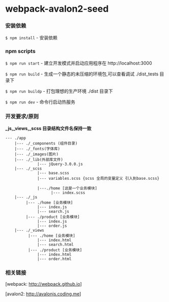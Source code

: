 # webpack-avalon2-seed #



### 安装依赖

`$ npm install` - 安装依赖

### npm scripts

`$ npm run start` - 建立开发模式并启动应用程序在 http://localhost:3000

`$ npm run build` - 生成一个静态的未压缩的环境包,可以查看调试 ./dist_tests 目录下

`$ npm run buildp` - 打包理想的生产环境 ./dist 目录下

`$ npm run dev` - 命令行启动热服务


### 开发要求/原则

**_js,_views,_scss 目录结构文件名保持一致**

```
--- ./app
    |--- ./_components (组件目录)
    |--- ./_fonts(字体库)
    |--- ./_images(图片)
    |--- ./_lib(外部库文件)
              |--- jQuery-3.0.0.js
    |--- ./_scss
              |--- base.scss
              |--- variables.scss {scss 全局的变量定义 引入到base.scss}

              |---./home [这是一个业务模块]
                    |--- index.scss
    |--- ./_js
         |--- ./home [业务模块]
              |--- index.js
              |--- search.js
         |--- ./product [业务模块]
              |--- index.js
              |--- order.js
    |--- ./_views
          |--- ./home [业务模块]
              |--- index.html
              |--- search.html
          |--- ./product [业务模块]
              |--- index.html
              |--- order.html
```

### 相关链接

[webpack: <http://webpack.github.io>]

[avalon2: <http://avalonjs.coding.me>]
